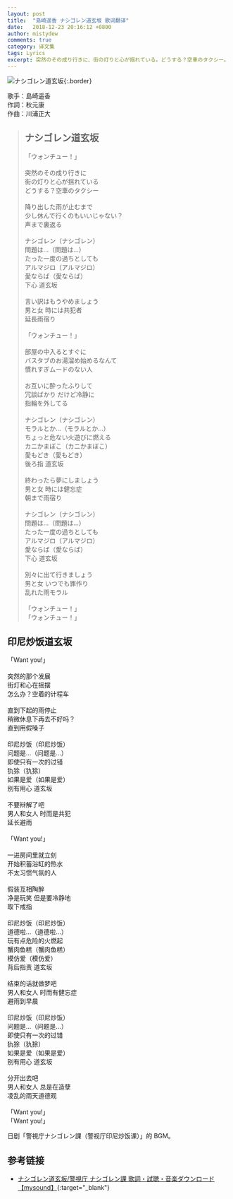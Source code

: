 ```yaml
---
layout: post
title:  "島崎遥香 ナシゴレン道玄坂 歌词翻译"
date:   2018-12-23 20:16:12 +0800
author: mistydew
comments: true
category: 译文集
tags: Lyrics
excerpt: 突然のその成り行きに、街の灯りと心が揺れている。どうする？空車のタクシー。
---
```

![ナシゴレン道玄坂](https://is4-ssl.mzstatic.com/image/thumb/Music71/v4/83/86/c2/8386c2f6-1816-b693-73cf-475890a43db7/source/600x600bb.jpg){:.border}

歌手：島崎遥香<br>
作詞：秋元康<br>
作曲：川浦正大

<blockquote class="lyric-original">
  <h2>ナシゴレン道玄坂</h2>
  <p>
    「ウォンチュー！」<br>
    <br>
    突然のその成り行きに<br>
    街の灯りと心が揺れている<br>
    どうする？空車のタクシー<br>
    <br>
    降り出した雨が止むまで<br>
    少し休んで行くのもいいじゃない？<br>
    声まで裏返る<br>
    <br>
    ナシゴレン（ナシゴレン）<br>
    問題は…（問題は…）<br>
    たった一度の過ちとしても<br>
    アルマジロ（アルマジロ）<br>
    愛ならば（愛ならば）<br>
    下心 道玄坂<br>
    <br>
    言い訳はもうやめましょう<br>
    男と女 時には共犯者<br>
    延長雨宿り<br>
    <br>
    「ウォンチュー！」<br>
    <br>
    部屋の中入るとすぐに<br>
    バスタブのお湯溜め始めるなんて<br>
    慣れすぎムードのない人<br>
    <br>
    お互いに酔ったふりして<br>
    冗談ばかり だけど冷静に<br>
    指輪を外してる<br>
    <br>
    ナシゴレン（ナシゴレン）<br>
    モラルとか…（モラルとか…）<br>
    ちょっと危ない火遊びに燃える<br>
    カニかまぼこ（カニかまぼこ）<br>
    愛もどき（愛もどき）<br>
    後ろ指 道玄坂<br>
    <br>
    終わったら夢にしましょう<br>
    男と女 時には健忘症<br>
    朝まで雨宿り<br>
    <br>
    ナシゴレン（ナシゴレン）<br>
    問題は…（問題は…）<br>
    たった一度の過ちとしても<br>
    アルマジロ（アルマジロ）<br>
    愛ならば（愛ならば）<br>
    下心 道玄坂<br>
    <br>
    別々に出て行きましょう<br>
    男と女 いつでも罪作り<br>
    乱れた雨モラル<br>
    <br>
    「ウォンチュー！」<br>
    「ウォンチュー！」
  </p>
</blockquote>

<div class="lyric-translation">
  <h2>印尼炒饭道玄坂</h2>
  <p>
    「Want you!」<br>
    <br>
    突然的那个发展<br>
    街灯和心在摇摆<br>
    怎么办？空着的计程车<br>
    <br>
    直到下起的雨停止<br>
    稍微休息下再去不好吗？<br>
    直到用假嗓子<br>
    <br>
    印尼炒饭（印尼炒饭）<br>
    问题是…（问题是…）<br>
    即使只有一次的过错<br>
    犰狳（犰狳）<br>
    如果是爱（如果是爱）<br>
    别有用心 道玄坂<br>
    <br>
    不要辩解了吧<br>
    男人和女人 时而是共犯<br>
    延长避雨<br>
    <br>
    「Want you!」<br>
    <br>
    一进房间里就立刻<br>
    开始积蓄浴缸的热水<br>
    不太习惯气氛的人<br>
    <br>
    假装互相陶醉<br>
    净是玩笑 但是要冷静地<br>
    取下戒指<br>
    <br>
    印尼炒饭（印尼炒饭）<br>
    道德啦…（道德啦…）<br>
    玩有点危险的火燃起<br>
    蟹肉鱼糕（蟹肉鱼糕）<br>
    模仿爱（模仿爱）<br>
    背后指责 道玄坂<br>
    <br>
    结束的话就做梦吧<br>
    男人和女人 时而有健忘症<br>
    避雨到早晨<br>
    <br>
    印尼炒饭（印尼炒饭）<br>
    问题是…（问题是…）<br>
    即使只有一次的过错<br>
    犰狳（犰狳）<br>
    如果是爱（如果是爱）<br>
    别有用心 道玄坂<br>
    <br>
    分开出去吧<br>
    男人和女人 总是在造孽<br>
    凌乱的雨天道德观<br>
    <br>
    「Want you!」<br>
    「Want you!」
  </p>
</div>

日剧「警視庁ナシゴレン課（警视厅印尼炒饭课）」的 BGM。

## 参考链接

* [ナシゴレン道玄坂/警視庁 ナシゴレン課   歌詞・試聴・音楽ダウンロード 【mysound】](https://mysound.jp/song/3016852){:target="_blank"}
